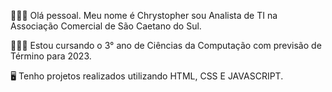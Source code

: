 👨🏻‍💻 Olá pessoal. Meu nome é Chrystopher sou Analista de TI na Associação Comercial de São Caetano do Sul.

👨🏻‍🎓 Estou cursando o 3° ano de Ciências da Computação com previsão de Término para 2023.

🖥️ Tenho projetos realizados utilizando HTML, CSS E JAVASCRIPT.

 
